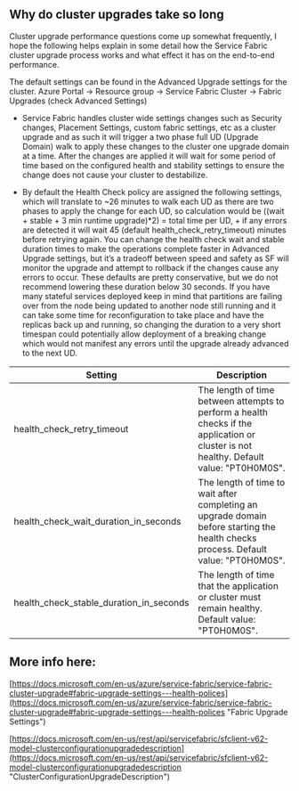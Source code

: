 ## Why do cluster upgrades take so long

Cluster upgrade performance questions come up somewhat frequently, I hope the following helps explain in some detail how the Service Fabric cluster upgrade process works and what effect it has on the end-to-end performance.


The default settings can be found in the Advanced Upgrade settings for the cluster. Azure Portal -> Resource group -> Service Fabric Cluster -> Fabric Upgrades (check Advanced Settings)


- Service Fabric handles cluster wide settings changes such as Security changes, Placement Settings, custom fabric settings, etc as a cluster upgrade and as such it will trigger a two phase full UD (Upgrade Domain) walk to apply these changes to the cluster one upgrade domain at a time. After the changes are applied it will wait for some period of time based on the configured health and stability settings to ensure the change does not cause your cluster to destabilize. 


- By default the Health Check policy are assigned the following settings, which will translate to ~26 minutes to walk each UD as there are two phases to apply the change for each UD, so calculation would be ((wait + stable + 3 min runtime upgrade)*2) = total time per UD, + if any errors are detected it will wait 45 (default health_check_retry_timeout) minutes before retrying again. You can change the health check wait and stable duration times to make the operations complete faster in Advanced Upgrade settings, but it’s a tradeoff between speed and safety as SF will monitor the upgrade and attempt to rollback if the changes cause any errors to occur. These defaults are pretty conservative, but we do not recommend lowering these duration below 30 seconds.  If you have many stateful services deployed keep in mind that partitions are failing over from the node being updated to another node still running and it can take some time for reconfiguration to take place and have the replicas back up and running, so changing the duration to a very short timespan could potentially allow deployment of a breaking change which would not manifest any errors until the upgrade already advanced to the next UD.

| Setting | Description |
|---|---|
| health_check_retry_timeout | The length of time between attempts to perform a health checks if the application or cluster is not healthy. Default value: "PT0H0M0S". |
| health_check_wait_duration_in_seconds | The length of time to wait after completing an upgrade domain before starting the health checks process. Default value: "PT0H0M0S". |
| health_check_stable_duration_in_seconds | The length of time that the application or cluster must remain healthy. Default value: "PT0H0M0S". |


## More info here:

[https://docs.microsoft.com/en-us/azure/service-fabric/service-fabric-cluster-upgrade#fabric-upgrade-settings---health-polices](https://docs.microsoft.com/en-us/azure/service-fabric/service-fabric-cluster-upgrade#fabric-upgrade-settings---health-polices "Fabric Upgrade Settings")

[https://docs.microsoft.com/en-us/rest/api/servicefabric/sfclient-v62-model-clusterconfigurationupgradedescription](https://docs.microsoft.com/en-us/rest/api/servicefabric/sfclient-v62-model-clusterconfigurationupgradedescription "ClusterConfigurationUpgradeDescription")

